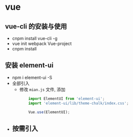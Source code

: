 # vue

##  vue-cli 的安装与使用
+ cnpm install vue-cli -g
+ vue init webpack Vue-project
+ cnpm install 

## 安装 element-ui
+ npm i element-ui -S
+ 全部引入
    - 修改 `mian.js` 文件, 添加
        ```js
            import ElementUI from 'element-ui';
            import 'element-ui/lib/theme-chalk/index.css';

            Vue.use(ElementUI);
        ```
+ 按需引入
    - 
